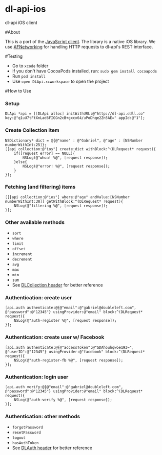 dl-api-ios
===

dl-api iOS client

#About

This is a port of the [JavaScript client](http://github.com/doubleleft/dl-api-javascript). The library is a native iOS library. We use [AFNetworking](https://github.com/AFNetworking/AFNetworking) for handling HTTP requests to dl-api's REST interface.

#Testing
- Go to `xcode` folder
- If you don't have CocoaPods installed, run: `sudo gem install cocoapods`
- Run `pod install` 
- Use `open DLApi.xcworkspace` to open the project

#How to Use

### Setup
```objc
DLApi *api = [[DLApi alloc] initWithURL:@"http://dl-api.ddll.co" key:@"q1uU7tFtXnLad6FIGGn2cB+gxcx64/uPoDhqe2Zn5AE=" appId:@"1"];
```

### Create Collection Item
```objc
NSDictionary* dict = @{@"name" : @"Gabriel", @"age" : [NSNumber numberWithInt:25]};
[[api collection:@"ios"] create:dict withBlock:^(DLRequest* request){
    if([request error] == NULL){
        NSLog(@"whoa! %@", [request response]);
    }else{
        NSLog(@"error! %@", [request response]);
    }
}];
```

### Fetching (and filtering) items
```objc
[[[api collection:@"ios"] where:@"age" andValue:[NSNumber numberWithInt:30]] getWithBlock:^(DLRequest* request){
    NSLog(@"filtering %@", [request response]);
}];
```

### Other available methods
- `sort`
- `where`
- `limit`
- `offset`
- `increment`
- `decrement`
- `avg`
- `max`
- `min`
- `sum`
- See [DLCollection header](https://github.com/doubleleft/dl-api-ios/blob/master/source/DLCollection.h) for better reference

### Authentication: create user
```objc
[api.auth authenticate:@{@"email":@"gabriel@doubleleft.com", @"password":@"12345"} usingProvider:@"email" block:^(DLRequest* request){
    NSLog(@"auth-register %@", [request response]);
}];
```

### Authentication: create user w/ Facebook
```objc
[api.auth authenticate:@{@"accessToken":@"SDAhouhqwoe193=", @"userID":@"12345"} usingProvider:@"facebook" block:^(DLRequest* request){
    NSLog(@"auth-register-fb %@", [request response]);
}];
```

### Authentication: login user
```objc
[api.auth verify:@{@"email":@"gabriel@doubleleft.com", @"password":@"12345"} usingProvider:@"email" block:^(DLRequest* request){
    NSLog(@"auth-verify %@", [request response]);
}];
```

### Authentication: other methods
- `forgotPassword`
- `resetPassword`
- `logout`
- `hasAuthToken`
- See [DLAuth header](https://github.com/doubleleft/dl-api-ios/blob/master/source/DLAuth.h) for better reference

